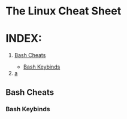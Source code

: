 # The Linux Cheat Sheet

# INDEX:
<ol>
    <li class="indexvals"><a href="#bash-cheats">Bash Cheats</a></li> 
            <ul>
            <li class="indexvals"><a href="#bash-keybinds">Bash Keybinds</a></li>
            </ul>
    <li class="indexvals"><a href="#">a</a></li>
</ol>


## Bash Cheats

### Bash Keybinds

